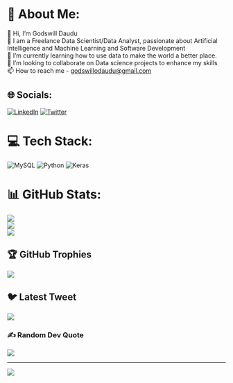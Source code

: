 # 💫 About Me:
👋 Hi, I’m Godswill Daudu<br>👀 I am a Freelance Data Scientist/Data Analyst, passionate about Artificial Intelligence and Machine Learning and Software Development<br>🌱 I’m currently learning how to use data to make the world a better place.<br>💞️ I’m looking to collaborate on Data science projects to enhance my skills<br>📫 How to reach me - godswillodaudu@gmail.com


## 🌐 Socials:
[![LinkedIn](https://img.shields.io/badge/LinkedIn-%230077B5.svg?logo=linkedin&logoColor=white)](https://linkedin.com/in/daudugodswill) [![Twitter](https://img.shields.io/badge/Twitter-%231DA1F2.svg?logo=Twitter&logoColor=white)](https://twitter.com/Dev_Godswill) 

# 💻 Tech Stack:
![MySQL](https://img.shields.io/badge/mysql-%2300f.svg?style=for-the-badge&logo=mysql&logoColor=white) ![Python](https://img.shields.io/badge/python-3670A0?style=for-the-badge&logo=python&logoColor=ffdd54) ![Keras](https://img.shields.io/badge/Keras-%23D00000.svg?style=for-the-badge&logo=Keras&logoColor=white)
# 📊 GitHub Stats:
![](https://github-readme-stats.vercel.app/api?username=Dev-Godswill&theme=dark&hide_border=false&include_all_commits=true&count_private=false)<br/>
![](https://github-readme-streak-stats.herokuapp.com/?user=Dev-Godswill&theme=dark&hide_border=false)<br/>
![](https://github-readme-stats.vercel.app/api/top-langs/?username=Dev-Godswill&theme=dark&hide_border=false&include_all_commits=true&count_private=false&layout=compact)

## 🏆 GitHub Trophies
![](https://github-profile-trophy.vercel.app/?username=Dev-Godswill&theme=radical&no-frame=false&no-bg=true&margin-w=4)

## 🐦 Latest Tweet
[![](https://gtce.itsvg.in/api?username=Dev_Godswill)](https://github.com/VishwaGauravIn/github-twitter-card-embed)

### ✍️ Random Dev Quote
![](https://quotes-github-readme.vercel.app/api?type=horizontal&theme=radical)

---
[![](https://visitcount.itsvg.in/api?id=Dev-Godswill&icon=0&color=0)](https://visitcount.itsvg.in)

<!-- Proudly created with GPRM ( https://gprm.itsvg.in ) -->
